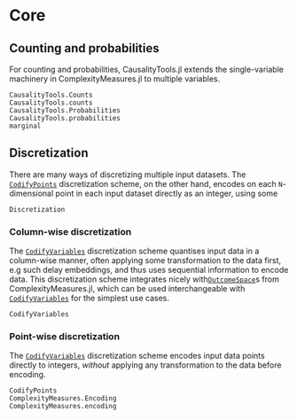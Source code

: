 # Core

## Counting and probabilities

For counting and probabilities, CausalityTools.jl extends the single-variable machinery
in ComplexityMeasures.jl to multiple variables.

```@docs
CausalityTools.Counts
CausalityTools.counts
CausalityTools.Probabilities
CausalityTools.probabilities
marginal
```

## Discretization

There are many ways of discretizing multiple input datasets. The [`CodifyPoints`](@ref) 
discretization scheme, on the other hand, encodes on each `N`-dimensional point
in each input dataset directly as an integer, using some 

```@docs
Discretization
```

### Column-wise discretization

The [`CodifyVariables`](@ref)
discretization scheme quantises input data in a column-wise manner, often applying 
some transformation to the data first, e.g such delay embeddings, and thus 
uses sequential information to encode data. This discretization scheme integrates 
nicely with[`OutcomeSpace`](@ref)s from ComplexityMeasures.jl, which can be used 
interchangeable with [`CodifyVariables`](@ref) for the simplest use cases.

```@docs
CodifyVariables
```

### Point-wise discretization

The [`CodifyVariables`](@ref) discretization scheme encodes input data points directly 
to integers, *without* applying any transformation to the data before encoding.

```@docs
CodifyPoints
ComplexityMeasures.Encoding
ComplexityMeasures.encoding
```
